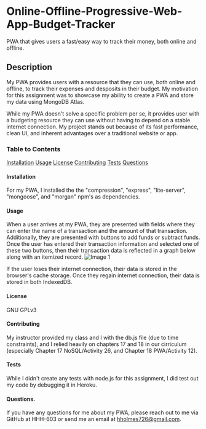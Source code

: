 # Online-Offline-Progressive-Web-App-Budget-Tracker
PWA that gives users a fast/easy way to track their money, both online and offline.

## Description
My PWA provides users with a resource that they can use, both online and offline, to track their expenses and desposits in their budget. My motivation for this assignment was to showcase my ability to create a PWA and store my data using MongoDB Atlas.

While my PWA doesn't solve a specific problem per se, it provides user with a budgeting resource they can use without having to depend on a stable internet connection. My project stands out because of its fast performance, clean UI, and inherent advantages over a traditional website or app.

### Table to Contents
[Installation](#installation)
[Usage](#usage)
[License](#license)
[Contributing](#contributing)
[Tests](#tests)
[Questions](#questions)

#### Installation
For my PWA, I installed the the "compression", "express", "lite-server", "mongoose", and "morgan" npm's as dependencies.

#### Usage
When a user arrives at my PWA, they are presented with fields where they can enter the name of a transaction and the amount of that transaction. Additionally, they are presented with buttons to add funds or subtract funds. Once the user has entered their transaction information and selected one of these two buttons, then their transaction data is reflected in a graph below along with an itemized record.
![Image 1](./screenshots/image-1.png)

If the user loses their internet connection, their data is stored in the browser's cache storage. Once they regain internet connection, their data is stored in both IndexedDB.

#### License
GNU GPLv3

#### Contributing
My instructor provided my class and I with the db.js file (due to time constraints), and I relied heavily on chapters 17 and 18 in our cirriculum (especially Chapter 17 NoSQL/Activity 26, and Chapter 18 PWA/Activity 12).

#### Tests
While I didn't create any tests with node.js for this assignment, I did test out my code by debugging it in Heroku.

#### Questions.
If you have any questions for me about my PWA, please reach out to me via GitHub at HHH-603 or send me an email at hholmes726@gmail.com.
